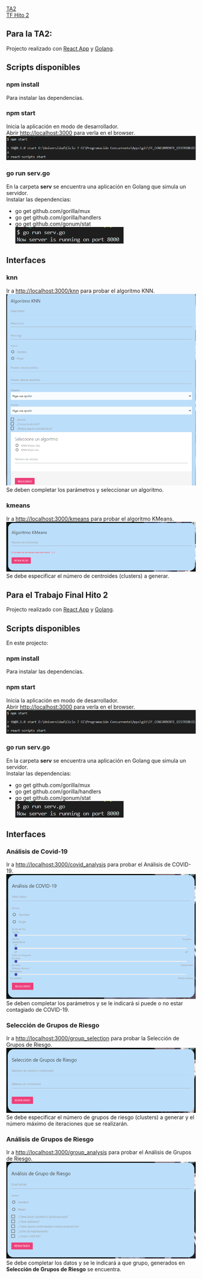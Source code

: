 [TA2](#ta2) <br/>
[TF Hito 2](#tfhito1)

<a name="ta2"></a>
## Para la TA2:
Projecto realizado con [React App](https://github.com/facebook/create-react-app) y [Golang](https://golang.org/).
## Scripts disponibles

### npm install
Para instalar las dependencias.

### npm start
Inicia la aplicación en modo de desarrollador.<br />
Abrir [http://localhost:3000](http://localhost:3000) para verla en el browser.
![](https://github.com/KeilerX/TF_CONCURRENTE_DISTRIBUIDA/blob/master/imgs_test/npm_start.png)

### go run serv.go
En la carpeta **serv** se encuentra una aplicación en Golang que simula un servidor.<br />
Instalar las dependencias:
- go get github.com/gorilla/mux
- go get github.com/gorilla/handlers
- go get github.com/gonum/stat <br />
![](https://github.com/KeilerX/TF_CONCURRENTE_DISTRIBUIDA/blob/master/imgs_test/go_run_serv.png)

## Interfaces
### knn
Ir a [http://localhost:3000/knn](http://localhost:3000/knn) para probar el algoritmo KNN.<br />
![](https://github.com/KeilerX/TF_CONCURRENTE_DISTRIBUIDA/blob/master/imgs_test/knn.png)
Se deben completar los parámetros y seleccionar un algoritmo.

### kmeans
Ir a [http://localhost:3000/kmeans](http://localhost:3000/kmeans) para probar el algoritmo KMeans.<br />
![](https://github.com/KeilerX/TF_CONCURRENTE_DISTRIBUIDA/blob/master/imgs_test/kmeans.png)
Se debe especificar el número de centroides (clusters) a generar.

<a name="tfhito2"></a>
## Para el Trabajo Final Hito 2
Projecto realizado con [React App](https://github.com/facebook/create-react-app) y [Golang](https://golang.org/).
## Scripts disponibles
En este projecto:

### npm install
Para instalar las dependencias.

### npm start
Inicia la aplicación en modo de desarrollador.<br />
Abrir [http://localhost:3000](http://localhost:3000) para verla en el browser.
![](https://github.com/KeilerX/TF_CONCURRENTE_DISTRIBUIDA/blob/master/imgs_test/npm_start.png)

### go run serv.go
En la carpeta **serv** se encuentra una aplicación en Golang que simula un servidor.<br />
Instalar las dependencias:
- go get github.com/gorilla/mux
- go get github.com/gorilla/handlers
- go get github.com/gonum/stat <br />
![](https://github.com/KeilerX/TF_CONCURRENTE_DISTRIBUIDA/blob/master/imgs_test/go_run_serv.png)

## Interfaces
### Análisis de Covid-19
Ir a [http://localhost:3000/covid_analysis](http://localhost:3000/covid_analysis) para probar el Análisis de COVID-19.<br />
![](https://github.com/KeilerX/TF_CONCURRENTE_DISTRIBUIDA/blob/master/imgs_test/covid_analysis.png)
Se deben completar los parámetros y se le indicará si puede o no estar contagiado de COVID-19.

### Selección de Grupos de Riesgo
Ir a [http://localhost:3000/group_selection](http://localhost:3000/group_selection) para probar la Selección de Grupos de Riesgo.<br />
![](https://github.com/KeilerX/TF_CONCURRENTE_DISTRIBUIDA/blob/master/imgs_test/group_selection.png)
Se debe especificar el número de grupos de riesgo (clusters) a generar y el número máximo de iteraciones que se realizarán.

### Análisis de Grupos de Riesgo
Ir a [http://localhost:3000/group_analysis](http://localhost:3000/group_analysis) para probar el Análisis de Grupos de Riesgo.<br />
![](https://github.com/KeilerX/TF_CONCURRENTE_DISTRIBUIDA/blob/master/imgs_test/group_analysis.png)
Se debe completar los datos y se le indicará a que grupo, generados en **Selección de Grupos de Riesgo** se encuentra.
